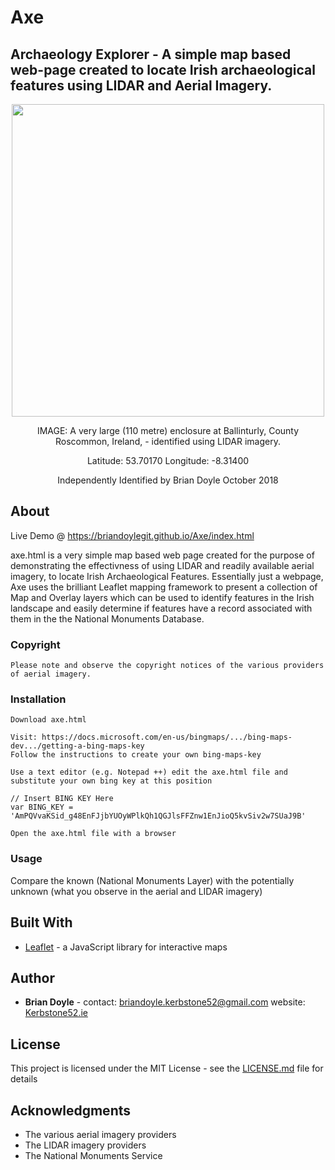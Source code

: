 # Axe  


<H2>Archaeology Explorer - A simple map based web-page created to locate Irish archaeological features using LIDAR and Aerial Imagery.</H2>

<p align="center">
  <img width="500" height="500" src="https://github.com/briandoylegit/K67/blob/master/images/Ballinturly.gif">
</p>
<p style="text-align: center;">IMAGE: A very large (110 metre) enclosure at Ballinturly, County Roscommon, Ireland, - identified using LIDAR imagery.</p>
<p style="text-align: center;">Latitude: 53.70170  Longitude: -8.31400</p>
<p style="text-align: center;">Independently Identified by Brian Doyle October 2018</p>




## About

Live Demo @ https://briandoylegit.github.io/Axe/index.html  
  
axe.html is a very simple map based web page created for the purpose of demonstrating the effectivness of using LIDAR and readily available aerial imagery, to locate Irish Archaeological Features. Essentially just a webpage, Axe uses the brilliant Leaflet mapping framework to present a collection of Map and Overlay layers which can be used to identify features in the Irish landscape and easily determine if features have a record associated with them in the the National Monuments Database.

### Copyright

```
Please note and observe the copyright notices of the various providers of aerial imagery.
```

### Installation

```
Download axe.html

Visit: https://docs.microsoft.com/en-us/bingmaps/.../bing-maps-dev.../getting-a-bing-maps-key
Follow the instructions to create your own bing-maps-key

Use a text editor (e.g. Notepad ++) edit the axe.html file and substitute your own bing key at this position

// Insert BING KEY Here
var BING_KEY = 'AmPQVvaKSid_g48EnFJjbYUOyWPlkQh1QGJlsFFZnw1EnJioQ5kvSiv2w7SUaJ9B'

Open the axe.html file with a browser
```
### Usage

Compare the known (National Monuments Layer) with the potentially unknown (what you observe in the aerial and LIDAR imagery)

## Built With

* [Leaflet](https://leafletjs.com/) - a JavaScript library for interactive maps

## Author

* **Brian Doyle** - contact:  briandoyle.kerbstone52@gmail.com   website:  [Kerbstone52.ie](https://kerbstone52.ie)

## License

This project is licensed under the MIT License - see the [LICENSE.md](LICENSE.md) file for details

## Acknowledgments

* The various aerial imagery providers
* The LIDAR imagery providers
* The National Monuments Service
